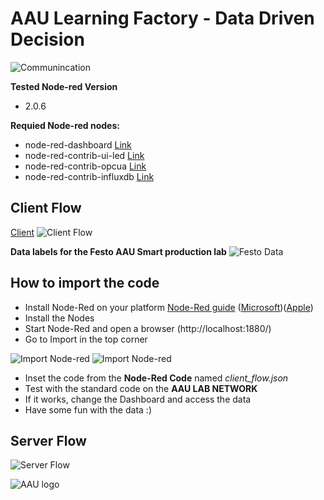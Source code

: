 # AAU Learning Factory - Data Driven Decision

![Communincation](https://github.com/glinvad/AAU_Learning_Factory_-_Data_driven_decision/blob/main/Pictures/communication.png)

**Tested Node-red Version**
- 2.0.6

**Requied Node-red nodes:**
- node-red-dashboard [Link](https://flows.nodered.org/node/node-red-dashboard)
- node-red-contrib-ui-led [Link](https://flows.nodered.org/node/node-red-contrib-ui-led)
- node-red-contrib-opcua [Link](https://flows.nodered.org/node/node-red-contrib-opcua)
- node-red-contrib-influxdb [Link](https://flows.nodered.org/node/node-red-contrib-influxdbCancel)

## Client Flow
[Client](Client.md)
![Client Flow](https://github.com/glinvad/AAU_Learning_Factory_-_Data_driven_decision/blob/main/Pictures/Client-flow.png)

**Data labels for the Festo AAU Smart production lab**
![Festo Data](https://github.com/glinvad/AAU_Learning_Factory_-_Data_driven_decision/blob/main/Pictures/Labels_festo.png)

## How to import the code
- Install Node-Red on your platform [Node-Red guide](https://nodered.org/docs/getting-started/local) ([Microsoft](https://www.youtube.com/watch?v=hEpeobDyj8k))([Apple](https://www.youtube.com/watch?v=9cHxLJq30AI))
- Install the Nodes
- Start Node-Red and open a browser (http://localhost:1880/)
- Go to Import in the top corner 

![Import Node-red](https://github.com/glinvad/AAU_Learning_Factory_-_Data_driven_decision/blob/main/Pictures/NodeRedImport.jpg)
![Import Node-red](https://github.com/glinvad/AAU_Learning_Factory_-_Data_driven_decision/blob/main/Pictures/Import.png)


- Inset the code from the **Node-Red Code** named *client_flow.json*
- Test with the standard code on the **AAU LAB NETWORK**
- If it works, change the Dashboard and access the data
- Have some fun with the data :)

## Server Flow
![Server Flow](https://github.com/glinvad/AAU_Learning_Factory_-_Data_driven_decision/blob/main/Pictures/Rpi-flow.png)



![AAU logo](https://github.com/glinvad/AAU_Learning_Factory_-_Data_driven_decision/blob/main/Pictures/AAUlogo.png)

